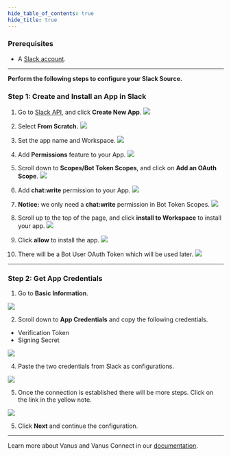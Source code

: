 ```yaml
--- 
hide_table_of_contents: true
hide_title: true
---
```


### Prerequisites

- A [Slack account](https://slack.com).

---

**Perform the following steps to configure your Slack Source.**

### Step 1: Create and Install an App in Slack

1. Go to [Slack API](https://api.slack.com/apps), and click **Create New App**.
   ![](images/img.png)
2. Select **From Scratch.**
![](images/img_1.png)
3. Set the app name and Workspace.
![](images/img_2.png)

4. Add **Permissions** feature to your App.
![](images/permissions.png)

5. Scroll down to **Scopes/Bot Token Scopes**, and click on **Add an OAuth Scope**.
![](images/add-oauth-scope.png)

6. Add **chat:write** permission to your App.
![](images/chat-write-permission.png)

7. **Notice:** we only need a **chat:write** permission in Bot Token Scopes.
![](images/permission-saved.png)

8. Scroll up to the top of the page, and click **install to Workspace** to install your app.
![](images/install-to-workspace.png)

9. Click **allow** to install the app.
![](images/allow-app.png)

10. There will be a Bot User OAuth Token which will be used later.
![](images/copy-user-oauth-token.png)

---

### Step 2: Get App Credentials

1. Go to **Basic Information**.

![](images/img_3.png)

2. Scroll down to **App Credentials** and copy the following credentials.
 - Verification Token
 - Signing Secret

![](images/img_4.png)

4. Paste the two credentials from Slack as configurations.

![](images/token%20and%20secret.png)

5. Once the connection is established there will be more steps. Click on the link in the yellow note.

![](images/2.png)

5. Click **Next** and continue the configuration.   

---

Learn more about Vanus and Vanus Connect in our [documentation](https://docs.vanus.ai).